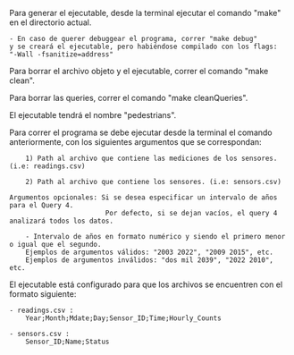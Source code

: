 Para generar el ejecutable, desde la terminal ejecutar el comando "make" en el directorio actual.

	- En caso de querer debuggear el programa, correr "make debug"
	y se creará el ejecutable, pero habiéndose compilado con los flags:
	"-Wall -fsanitize=address"
	
Para borrar el archivo objeto y el ejecutable, correr el comando "make clean".

Para borrar las queries, correr el comando "make cleanQueries".

El ejecutable tendrá el nombre "pedestrians".

Para correr el programa se debe ejecutar desde la terminal el comando anteriormente, con los siguientes
argumentos que se correspondan:

		1) Path al archivo que contiene las mediciones de los sensores. (i.e: readings.csv)
		
		2) Path al archivo que contiene los sensores. (i.e: sensors.csv)
		
	Argumentos opcionales: Si se desea especificar un intervalo de años para el Query 4.
							Por defecto, si se dejan vacíos, el query 4 analizará todos los datos.
	
		- Intervalo de años en formato numérico y siendo el primero menor o igual que el segundo.
		Ejemplos de argumentos válidos: "2003 2022", "2009 2015", etc.
		Ejemplos de argumentos inválidos: "dos mil 2039", "2022 2010", etc.
		
El ejecutable está configurado para que los archivos se encuentren con el formato siguiente:

	- readings.csv :
		Year;Month;Mdate;Day;Sensor_ID;Time;Hourly_Counts
	
	- sensors.csv :
		Sensor_ID;Name;Status
		
